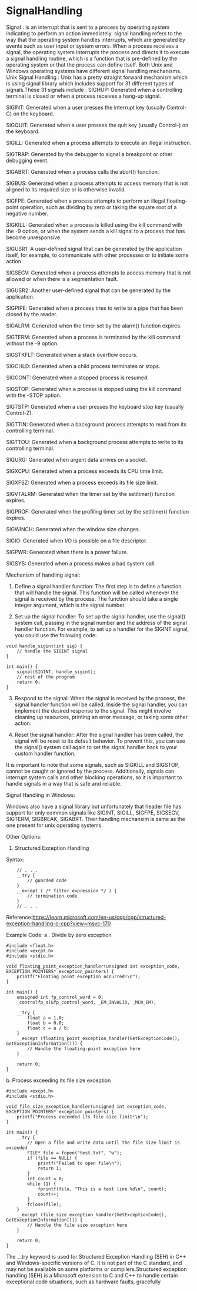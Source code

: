 # SignalHandling
Signal : is an interrupt that is sent to a process by operating system indicating to perform an action immediately.
signal handling refers to the way that the operating system handles interrupts, which are generated by events such as user input or system errors. When a process receives a signal, the operating system interrupts the process and directs it to execute a signal handling routine, which is a function that is pre-defined by the operating system or that the process can define itself.
Both Unix and Windows operating systems have different signal handling mechanisms.
Unix Signal Handling :
Unix has a pretty straight forward mechanism which is using signal library which includes support for 31 different types of signals.These 31 signals include :
SIGHUP: Generated when a controlling terminal is closed or when a process receives a hang-up signal.

SIGINT: Generated when a user presses the interrupt key (usually Control-C) on the keyboard.

SIGQUIT: Generated when a user presses the quit key (usually Control-) on the keyboard.

SIGILL: Generated when a process attempts to execute an illegal instruction.

SIGTRAP: Generated by the debugger to signal a breakpoint or other debugging event.

SIGABRT: Generated when a process calls the abort() function.

SIGBUS: Generated when a process attempts to access memory that is not aligned to its required size or is otherwise invalid.

SIGFPE: Generated when a process attempts to perform an illegal floating-point operation, such as dividing by zero or taking the square root of a negative number.

SIGKILL: Generated when a process is killed using the kill command with the -9 option, or when the system sends a kill signal to a process that has become unresponsive.

SIGUSR1: A user-defined signal that can be generated by the application itself, for example, to communicate with other processes or to initiate some action.

SIGSEGV: Generated when a process attempts to access memory that is not allowed or when there is a segmentation fault.

SIGUSR2: Another user-defined signal that can be generated by the application.

SIGPIPE: Generated when a process tries to write to a pipe that has been closed by the reader.

SIGALRM: Generated when the timer set by the alarm() function expires.

SIGTERM: Generated when a process is terminated by the kill command without the -9 option.

SIGSTKFLT: Generated when a stack overflow occurs.

SIGCHLD: Generated when a child process terminates or stops.

SIGCONT: Generated when a stopped process is resumed.

SIGSTOP: Generated when a process is stopped using the kill command with the -STOP option.

SIGTSTP: Generated when a user presses the keyboard stop key (usually Control-Z).

SIGTTIN: Generated when a background process attempts to read from its controlling terminal.

SIGTTOU: Generated when a background process attempts to write to its controlling terminal.

SIGURG: Generated when urgent data arrives on a socket.

SIGXCPU: Generated when a process exceeds its CPU time limit.

SIGXFSZ: Generated when a process exceeds its file size limit.

SIGVTALRM: Generated when the timer set by the setitimer() function expires.

SIGPROF: Generated when the profiling timer set by the setitimer() function expires.

SIGWINCH: Generated when the window size changes.

SIGIO: Generated when I/O is possible on a file descriptor.

SIGPWR: Generated when there is a power failure.

SIGSYS: Generated when a process makes a bad system call.

Mechanism of handling signal:
1. Define a signal handler function: The first step is to define a function that will handle the signal. This function will be called whenever the signal is received by the process. The function should take a single integer argument, which is the signal number.

2. Set up the signal handler: To set up the signal handler, use the signal() system call, passing in the signal number and the address of the signal handler function. For example, to set up a handler for the SIGINT signal, you could use the following code:
```
void handle_sigint(int sig) {
    // handle the SIGINT signal
}

int main() {
    signal(SIGINT, handle_sigint);
    // rest of the program
    return 0;
}
```
3. Respond to the signal: When the signal is received by the process, the signal handler function will be called. Inside the signal handler, you can implement the desired response to the signal. This might involve cleaning up resources, printing an error message, or taking some other action.

4. Reset the signal handler: After the signal handler has been called, the signal will be reset to its default behavior. To prevent this, you can use the signal() system call again to set the signal handler back to your custom handler function.

It is important to note that some signals, such as SIGKILL and SIGSTOP, cannot be caught or ignored by the process. Additionally, signals can interrupt system calls and other blocking operations, so it is important to handle signals in a way that is safe and reliable.


Signal Handling in Windows:

Windows also have a signal library but unfortunately that header file has support for only common signals like SIGINT, SIGILL, SIGFPE,	SIGSEGV, SIGTERM, SIGBREAK, SIGABRT.
Their handling mechansim is same as the one present for unix operating systems.

Other Options:

1. Structured Exception Handling

Syntax: 
```
    // . . .
    __try {
        // guarded code
    }
    __except ( /* filter expression */ ) {
        // termination code
    }
    // . . .
```

Reference:https://learn.microsoft.com/en-us/cpp/cpp/structured-exception-handling-c-cpp?view=msvc-170

Example Code:
a . Divide by zero exception
```
#include <float.h>
#include <excpt.h>
#include <stdio.h>

void floating_point_exception_handler(unsigned int exception_code, EXCEPTION_POINTERS* exception_pointers) {
    printf("Floating point exception occurred!\n");
}

int main() {
    unsigned int fp_control_word = 0;
    _controlfp_s(&fp_control_word, _EM_INVALID, _MCW_EM);

    __try {
        float a = 1.0;
        float b = 0.0;
        float c = a / b;
    }
    __except (floating_point_exception_handler(GetExceptionCode(), GetExceptionInformation())) {
        // Handle the floating-point exception here
    }

    return 0;
}
```

b. Process exceeding its file size exception

```
#include <excpt.h>
#include <stdio.h>

void file_size_exception_handler(unsigned int exception_code, EXCEPTION_POINTERS* exception_pointers) {
    printf("Process exceeded its file size limit!\n");
}

int main() {
    __try {
        // Open a file and write data until the file size limit is exceeded
        FILE* file = fopen("test.txt", "w");
        if (file == NULL) {
            printf("Failed to open file\n");
            return 1;
        }
        int count = 0;
        while (1) {
            fprintf(file, "This is a test line %d\n", count);
            count++;
        }
        fclose(file);
    }
    __except (file_size_exception_handler(GetExceptionCode(), GetExceptionInformation())) {
        // Handle the file size exception here
    }

    return 0;
}
```


The __try keyword is used for Structured Exception Handling (SEH) in C++ and Windows-specific versions of C. It is not part of the C standard, and may not be available on some platforms or compilers.Structured exception handling (SEH) is a Microsoft extension to C and C++ to handle certain exceptional code situations, such as hardware faults, gracefully
